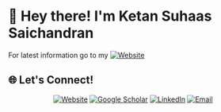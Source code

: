 # 👋 Hey there! I'm Ketan Suhaas Saichandran

For latest information go to my [![Website](https://img.shields.io/badge/Website-ketansuhaas.github.io-blue)](https://ketansuhaas.github.io/webpage/)

## 🌐 **Let's Connect!**
<div align="center">

[![Website](https://img.shields.io/badge/Website-ketansuhaas.github.io-blue)](https://ketansuhaas.github.io/webpage/)
[![Google Scholar](https://img.shields.io/badge/Google%20Scholar-Publications-green)](https://scholar.google.com/citations?user=yht46y4AAAAJ&hl=en)
[![LinkedIn](https://img.shields.io/badge/LinkedIn-Profile-blue)](https://www.linkedin.com/in/ketan-suhaas-saichandran-050638245/)
[![Email](https://img.shields.io/badge/Email-ketansuhaas%40gmail.com-red)](mailto:ketansuhaas@gmail.com)

</div>




